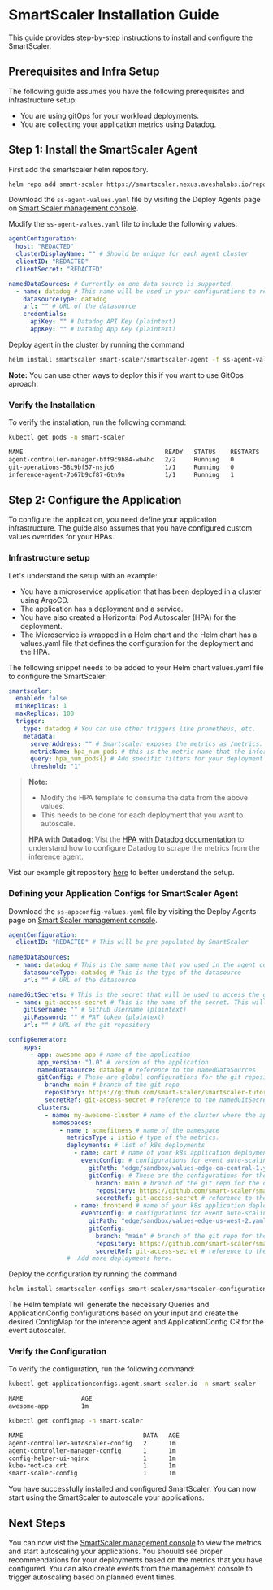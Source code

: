 # SmartScaler Installation Guide

This guide provides step-by-step instructions to install and configure the SmartScaler.

## Prerequisites and Infra Setup
The following guide assumes you have the following prerequisites and infrastructure setup:

- You are using gitOps for your workload deployments.
- You are collecting your application metrics using Datadog.

## Step 1: Install the SmartScaler Agent
First add the smartscaler helm repository.

```bash
helm repo add smart-scaler https://smartscaler.nexus.aveshalabs.io/repository/smartscaler-helm-ent-prod/
```
Download the `ss-agent-values.yaml` file by visiting the Deploy Agents page on [Smart Scaler management console](https://ui.saas1.smart-scaler.io/).

Modify the `ss-agent-values.yaml` file to include the following values:
```yaml
agentConfiguration:
  host: "REDACTED"
  clusterDisplayName: "" # Should be unique for each agent cluster
  clientID: "REDACTED" 
  clientSecret: "REDACTED" 

namedDataSources: # Currently on one data source is supported.
  - name: datadog # This name will be used in your configurations to refer to the datasource
    datasourceType: datadog
    url: "" # URL of the datasource
    credentials:
      apiKey: "" # Datadog API Key (plaintext)
      appKey: "" # Datadog App Key (plaintext)
```

Deploy agent in the cluster by running the command
```bash
helm install smartscaler smart-scaler/smartscaler-agent -f ss-agent-values.yaml -n smart-scaler --create-namespace
```

**Note:** You can use other ways to deploy this if you want to use GitOps aproach.

### Verify the Installation
To verify the installation, run the following command:
```bash
kubectl get pods -n smart-scaler

NAME                                       READY   STATUS    RESTARTS       AGE
agent-controller-manager-bff9c9b84-wh4hc   2/2     Running   0              1m
git-operations-58c9bf57-nsjc6              1/1     Running   0              1m
inference-agent-7b67b9cf87-6tn9n           1/1     Running   1              1m
```

## Step 2: Configure the Application

To configure the application, you need define your application infrastructure. The guide also assumes that you have configured custom values overrides for your HPAs.

### Infrastructure setup
Let's understand the setup with an example:

- You have a microservice application that has been deployed in a cluster using ArgoCD. 
- The application has a deployment and a service. 
- You have also created a Horizontal Pod Autoscaler (HPA) for the deployment.
- The Microservice is wrapped in a Helm chart and the Helm chart has a values.yaml file that defines the configuration for the deployment and the HPA.

The following snippet needs to be added to your Helm chart values.yaml file to configure the SmartScaler:
```yaml
smartscaler:
  enabled: false
  minReplicas: 1
  maxReplicas: 100
  trigger:
    type: datadog # You can use other triggers like prometheus, etc.
    metadata:
      serverAddress: "" # Smartscaler exposes the metrics as /metrics. You can push it to the centralised datadog instance and use that address. You might need to use proper credentials to access the metrics in the latter case. 
      metricName: hpa_num_pods # this is the metric name that the inference agent will expose.
      query: hpa_num_pods{} # Add specific filters for your deployment
      threshold: "1"
```
> **Note:**
> - Modify the HPA template to consume the data from the above values.  
> - This needs to be done for each deployment that you want to autoscale.  
> 
> **HPA with Datadog**: Vist the [HPA with Datadog documentation]([/configure-smart-scaler/configuration-prerequisites/hpa-preconfiguration/hpa/hpa-for-datadog](https://docs.avesha.io/documentation/enterprise-smartscaler/2.7.0/configure-smart-scaler/configuration-prerequisites/hpa-preconfiguration/hpa/hpa-for-datadog/)) to understand how to configure Datadog to scrape the metrics from the inference agent.

Vist our example git repository [here](https://github.com/smart-scaler/smartscaler-tutorials) to better understand the setup.



### Defining your Application Configs for SmartScaler Agent

Download the `ss-appconfig-values.yaml` file by visiting the Deploy Agents page on [Smart Scaler management console](https://ui.saas1.smart-scaler.io/).

```yaml
agentConfiguration:
  clientID: "REDACTED" # This will be pre populated by SmartScaler
  
namedDataSources:
  - name: datadog # This is the same name that you used in the agent configuration
    datasourceType: datadog # This is the type of the datasource
    url: "" # URL of the datasource

namedGitSecrets: # This is the secret that will be used to access the git repository for Event Auto-scaling. Use as many secrets as you might need for different repositories.
  - name: git-access-secret # This is the name of the secret. This will be used in the ApplicationConfig to refer the secret.
    gitUsername: "" # Github Username (plaintext)
    gitPassword: "" # PAT token (plaintext)
    url: "" # URL of the git repository

configGenerator:
    apps:
      - app: awesome-app # name of the application
        app_version: "1.0" # version of the application
        namedDatasource: datadog # reference to the namedDataSources
        gitConfig: # These are global configurations for the git repository. It will be a fallback if the deployment specific configurations are not provided. You can skip this if you don't want to use the global configurations.
          branch: main # branch of the git repo
          repository: https://github.com/smart-scaler/smartscaler-tutorials # url of the git repo where deployment charts are stored
          secretRef: git-access-secret # reference to the namedGitSecrets
        clusters:
          - name: my-awesome-cluster # name of the cluster where the application is deployed. This should be same as your datadog metrics label.
            namespaces:
              - name : acmefitness # name of the namespace
                metricsType : istio # type of the metrics.
                deployments: # list of k8s deployments
                  - name: cart # name of your k8s application deployment
                    eventConfig: # configurations for event auto-scaling
                      gitPath: "edge/sandbox/values-edge-ca-central-1.yaml" # path to the values.yaml file in the git repo. This is the location of the values file where you made the changes to enable SmartScaler. Ref: #defining-your-application-configs-for-smartscaler-agent
                      gitConfig: # These are the configurations for the git repository. It will override the global configurations.
                        branch: main # branch of the git repo for the deployment
                        repository: https://github.com/smart-scaler/smartscaler-tutorials # url of the git repo where deployment charts are stored
                        secretRef: git-access-secret # reference to the namedGitSecrets
                  - name: frontend # name of your k8s application deployment
                    eventConfig: # configurations for event auto-scaling
                      gitPath: "edge/sandbox/values-edge-us-west-2.yaml" # path to the values.yaml file in the git repo. This is the location of the values file where you made the changes to enable SmartScaler. Ref: #defining-your-application-configs-for-smartscaler-agent
                      gitConfig:
                        branch: "main" # branch of the git repo for the deployment
                        repository: https://github.com/smart-scaler/smartscaler-tutorials # url of the git repo
                        secretRef: git-access-secret # reference to the namedGitSecrets
                #  Add more deployments here.
```

Deploy the configuration by running the command
```bash
helm install smartscaler-configs smart-scaler/smartscaler-configurations -f ss-appconfig-values.yaml -n smart-scaler
```

The Helm template will generate the necessary Queries and ApplicationConfig configurations based on your input and create the desired ConfigMap for the inference agent and ApplicationConfig CR for the event autoscaler.

### Verify the Configuration
To verify the configuration, run the following command:
```bash
kubectl get applicationconfigs.agent.smart-scaler.io -n smart-scaler

NAME                AGE
awesome-app         1m

kubectl get configmap -n smart-scaler

NAME                                 DATA   AGE
agent-controller-autoscaler-config   2      1m
agent-controller-manager-config      1      1m
config-helper-ui-nginx               1      1m
kube-root-ca.crt                     1      1m
smart-scaler-config                  1      1m
```

You have successfully installed and configured SmartScaler. You can now start using the SmartScaler to autoscale your applications.

## Next Steps
You can now vist the [SmartScaler management console](https://ui.saas1.smart-scaler.io/) to view the metrics and start autoscaling your applications. You shouuld see proper recommendations for your deployments based on the metrics that you have configured. You can also create events from the management console to trigger autoscaling based on planned event times.

